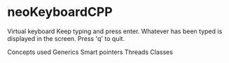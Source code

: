# neoKeyboardCPP


Virtual keyboard
Keep typing and press enter. Whatever has been typed is displayed in the screen.
Press 'q' to quit.

Concepts used
   Generics
   Smart pointers
   Threads
   Classes
